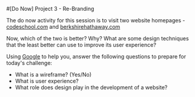 #[Do Now] Project 3  - Re-Branding

The do now activity for this session is to visit two website homepages - 
[codeschool.com](https://www.codeschool.com/) and [berkshirehathaway.com](http://www.berkshirehathaway.com/)

Now, which of the two is better? Why? What are some design techniques that the least better can use to improve its user experience? 

Using [Google](https://www.google.com) to help you, answer the following questions to prepare for today's challenge: 
* What is a wireframe? (Yes/No)
* What is user experience? 
* What role does design play in the development of a website?

